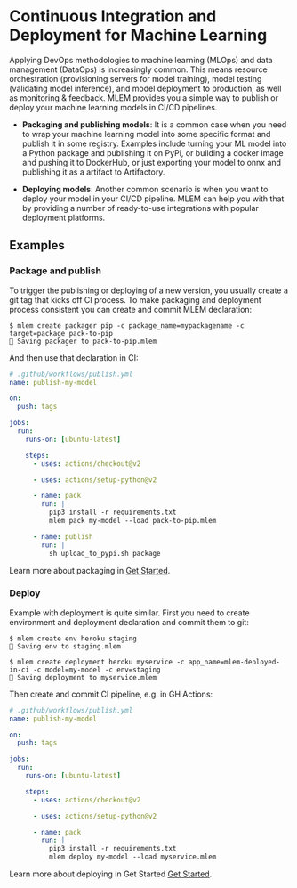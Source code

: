 # Continuous Integration and Deployment for Machine Learning

Applying DevOps methodologies to machine learning (MLOps) and data management
(DataOps) is increasingly common. This means resource orchestration
(provisioning servers for model training), model testing (validating model
inference), and model deployment to production, as well as monitoring &
feedback. MLEM provides you a simple way to publish or deploy your machine
learning models in CI/CD pipelines.

- **Packaging and publishing models**: It is a common case when you need to wrap
  your machine learning model into some specific format and publish it in some
  registry. Examples include turning your ML model into a Python package and
  publishing it on PyPi, or building a docker image and pushing it to DockerHub,
  or just exporting your model to onnx and publishing it as a artifact to
  Artifactory.

- **Deploying models**: Another common scenario is when you want to deploy your
  model in your CI/CD pipeline. MLEM can help you with that by providing a
  number of ready-to-use integrations with popular deployment platforms.

## Examples

### Package and publish

To trigger the publishing or deploying of a new version, you usually create a
git tag that kicks off CI process. To make packaging and deployment process
consistent you can create and commit MLEM declaration:

```cli
$ mlem create packager pip -c package_name=mypackagename -c target=package pack-to-pip
💾 Saving packager to pack-to-pip.mlem
```

And then use that declaration in CI:

```yaml
# .github/workflows/publish.yml
name: publish-my-model

on:
  push: tags

jobs:
  run:
    runs-on: [ubuntu-latest]

    steps:
      - uses: actions/checkout@v2

      - uses: actions/setup-python@v2

      - name: pack
        run: |
          pip3 install -r requirements.txt
          mlem pack my-model --load pack-to-pip.mlem

      - name: publish
        run: |
          sh upload_to_pypi.sh package
```

Learn more about packaging in [Get Started](/doc/get-started/packaging).

### Deploy

Example with deployment is quite similar. First you need to create environment
and deployment declaration and commit them to git:

```cli
$ mlem create env heroku staging
💾 Saving env to staging.mlem

$ mlem create deployment heroku myservice -c app_name=mlem-deployed-in-ci -c model=my-model -c env=staging
💾 Saving deployment to myservice.mlem
```

Then create and commit CI pipeline, e.g. in GH Actions:

```yaml
# .github/workflows/publish.yml
name: publish-my-model

on:
  push: tags

jobs:
  run:
    runs-on: [ubuntu-latest]

    steps:
      - uses: actions/checkout@v2

      - uses: actions/setup-python@v2

      - name: pack
        run: |
          pip3 install -r requirements.txt
          mlem deploy my-model --load myservice.mlem
```

Learn more about deploying in Get Started [Get Started](/doc/deploying).

